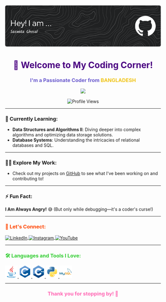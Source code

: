 ![logo](https://github.com/SaswataGA/SaswataGA/blob/main/github-header-image.png)

<h1 align="center" style="color: #4B0082;">👋 Welcome to My Coding Corner!</h1>
<h3 align="center" style="color: #6A5ACD;">I'm a Passionate Coder from <span style="color:#F0C419;">BANGLADESH</span></h3>

<p align="center">
  <img src="https://readme-typing-svg.demolab.com/?lines=🎓+BSc+in+CSE+Student+at+UAP;💻+1.5+Years+of+Coding+Experience;🚀+Skilled+in+C%2C+C%2B%2B%2C+Java%2C+Python%2C+PostgreSQL;🌱+Aspiring+Software+Engineer&font=Fira%20Code&center=true&width=850&height=50&color=00f7ff&vCenter=true&pause=1000&size=28&duration=3000" />
</p>

<p align="center">
  <img src="https://komarev.com/ghpvc/?username=saswataga&label=Profile%20views&color=0e75b6&style=flat" alt="Profile Views" />
</p>

---

### 🌱 Currently Learning:
- **Data Structures and Algorithms II**: Diving deeper into complex algorithms and optimizing data storage solutions.
- **Database Systems**: Understanding the intricacies of relational databases and SQL.

---

### 👨‍💻 Explore My Work:
- Check out my projects on [GitHub](https://github.com/SaswataGA) to see what I've been working on and contributing to!

---

### ⚡ Fun Fact:
**I Am Always Angry!** 😅 (But only while debugging—it's a coder's curse!)

---

<h3 align="left" style="color: #FF4500;">🤝 Let's Connect:</h3>
<p align="left">
  <a href="https://linkedin.com/in/your-linkedin" target="_blank">
    <img align="center" src="https://raw.githubusercontent.com/rahuldkjain/github-profile-readme-generator/master/src/images/icons/Social/linked-in-alt.svg" alt="LinkedIn" height="30" width="40" />
  </a>
  <a href="https://instagram.com/your-instagram" target="_blank">
    <img align="center" src="https://raw.githubusercontent.com/rahuldkjain/github-profile-readme-generator/master/src/images/icons/Social/instagram.svg" alt="Instagram" height="30" width="40" />
  </a>
  <a href="https://www.youtube.com/c/your-channel" target="_blank">
    <img align="center" src="https://raw.githubusercontent.com/rahuldkjain/github-profile-readme-generator/master/src/images/icons/Social/youtube.svg" alt="YouTube" height="30" width="40" />
  </a>
</p>

---

<h3 align="left" style="color: #32CD32;">🛠️ Languages and Tools I Love:</h3>
<p align="left">
  <a href="https://www.java.com" target="_blank" rel="noreferrer">
    <img src="https://raw.githubusercontent.com/devicons/devicon/master/icons/java/java-original.svg" alt="Java" width="40" height="40"/>
  </a>
  <a href="https://www.cprogramming.com/" target="_blank" rel="noreferrer">
    <img src="https://raw.githubusercontent.com/devicons/devicon/master/icons/c/c-original.svg" alt="C" width="40" height="40"/>
  </a>
  <a href="https://www.w3schools.com/cpp/" target="_blank" rel="noreferrer">
    <img src="https://raw.githubusercontent.com/devicons/devicon/master/icons/cplusplus/cplusplus-original.svg" alt="C++" width="40" height="40"/>
  </a>
  <a href="https://www.python.org" target="_blank" rel="noreferrer">
    <img src="https://raw.githubusercontent.com/devicons/devicon/master/icons/python/python-original.svg" alt="Python" width="40" height="40"/>
  </a>
  <a href="https://www.mysql.com/" target="_blank" rel="noreferrer">
    <img src="https://raw.githubusercontent.com/devicons/devicon/master/icons/mysql/mysql-original-wordmark.svg" alt="MySQL" width="40" height="40"/>
  </a>
</p>

---


<h3 align="center" style="color: #FF69B4;">Thank you for stopping by! 🚀</h3>
